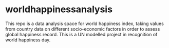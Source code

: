 # worldhappinessanalysis
This repo is a data analysis space for world happiness index, taking values from country data on different socio-economic factors in order to assess global happiness record. This is a UN modelled project in recognition of world happiness day.
